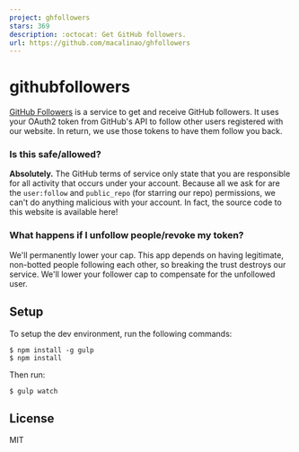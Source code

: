 ```yaml
---
project: ghfollowers
stars: 369
description: :octocat: Get GitHub followers.
url: https://github.com/macalinao/ghfollowers
---
```


githubfollowers
===============

[GitHub Followers][site] is a service to get and receive GitHub followers. It uses your OAuth2 token from GitHub's API to follow other users registered with our website. In return, we use those tokens to have them follow you back.

### Is this safe/allowed?
**Absolutely.** The GitHub terms of service only state that you are responsible for all activity that occurs under your account. Because all we ask for are the `user:follow` and `public_repo` (for starring our repo) permissions, we can't do anything malicious with your account. In fact, the source code to this website is available here!

### What happens if I unfollow people/revoke my token?
We'll permanently lower your cap. This app depends on having legitimate, non-botted people following each other, so breaking the trust destroys our service. We'll lower your follower cap to compensate for the unfollowed user.

## Setup

To setup the dev environment, run the following commands:

```
$ npm install -g gulp
$ npm install
```

Then run:


```
$ gulp watch
```

## License
MIT

[site]: http://www.githubfollowers.com/

